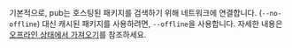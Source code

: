 기본적으로, pub는 호스팅된 패키지를 검색하기 위해 네트워크에 연결합니다. (`--no-offline`)
대신 캐시된 패키지를 사용하려면, `--offline`을 사용합니다. 
자세한 내용은 [오프라인 상태에서 가져오기](/tools/pub/cmd/pub-get#getting-while-offline)를 참조하세요.
